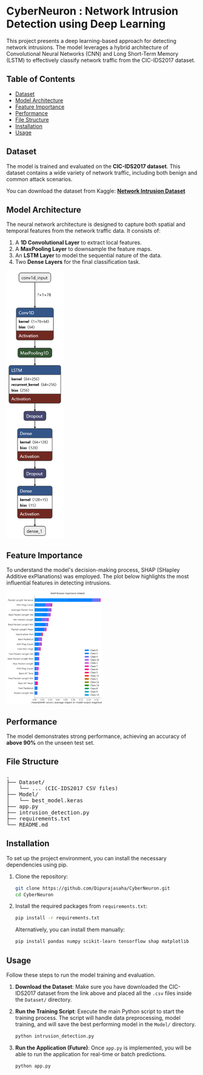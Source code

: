 # CyberNeuron : Network Intrusion Detection using Deep Learning

This project presents a deep learning-based approach for detecting network intrusions. The model leverages a hybrid architecture of Convolutional Neural Networks (CNN) and Long Short-Term Memory (LSTM) to effectively classify network traffic from the CIC-IDS2017 dataset.

## Table of Contents
- [Dataset](#dataset)
- [Model Architecture](#model-architecture)
- [Feature Importance](#feature-importance)
- [Performance](#performance)
- [File Structure](#file-structure)
- [Installation](#installation)
- [Usage](#usage)

## Dataset
The model is trained and evaluated on the **CIC-IDS2017 dataset**. This dataset contains a wide variety of network traffic, including both benign and common attack scenarios.

You can download the dataset from Kaggle:
[**Network Intrusion Dataset**](https://www.kaggle.com/datasets/chethuhn/network-intrusion-dataset)

## Model Architecture
The neural network architecture is designed to capture both spatial and temporal features from the network traffic data. It consists of:
1.  A **1D Convolutional Layer** to extract local features.
2.  A **MaxPooling Layer** to downsample the feature maps.
3.  An **LSTM Layer** to model the sequential nature of the data.
4.  Two **Dense Layers** for the final classification task.

<img src="model_architecture.jpg" alt="Feature Importance using SHAP" width="30%">

## Feature Importance
To understand the model's decision-making process, SHAP (SHapley Additive exPlanations) was employed. The plot below highlights the most influential features in detecting intrusions.

<img src="Feature%20Importance%20using%20SHAP.png" alt="Feature Importance using SHAP" width="50%">

## Performance
The model demonstrates strong performance, achieving an accuracy of **above 90%** on the unseen test set.

## File Structure

<pre>
.
├── Dataset/
│   └── ... (CIC-IDS2017 CSV files)
├── Model/
│   └── best_model.keras
├── app.py
├── intrusion_detection.py
├── requirements.txt
└── README.md
</pre>

## Installation
To set up the project environment, you can install the necessary dependencies using pip.

1.  Clone the repository:
    ```bash
    git clone https://github.com/Dipurajasaha/CyberNeuron.git
    cd CyberNeuron
    ```
2.  Install the required packages from `requirements.txt`:
    ```bash
    pip install -r requirements.txt
    ```
    Alternatively, you can install them manually:
    ```bash
    pip install pandas numpy scikit-learn tensorflow shap matplotlib
    ```

## Usage
Follow these steps to run the model training and evaluation.

1.  **Download the Dataset**: Make sure you have downloaded the CIC-IDS2017 dataset from the link above and placed all the `.csv` files inside the `Dataset/` directory.

2.  **Run the Training Script**: Execute the main Python script to start the training process. The script will handle data preprocessing, model training, and will save the best performing model in the `Model/` directory.
    ```bash
    python intrusion_detection.py
    ```
3.  **Run the Application (Future)**: Once `app.py` is implemented, you will be able to run the application for real-time or batch predictions.
    ```bash
    python app.py
    ```
